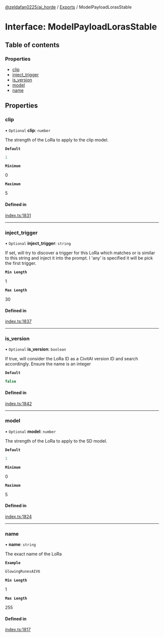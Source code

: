 [@zeldafan0225/ai_horde](../README.md) / [Exports](../modules.md) / ModelPayloadLorasStable

# Interface: ModelPayloadLorasStable

## Table of contents

### Properties

- [clip](ModelPayloadLorasStable.md#clip)
- [inject\_trigger](ModelPayloadLorasStable.md#inject_trigger)
- [is\_version](ModelPayloadLorasStable.md#is_version)
- [model](ModelPayloadLorasStable.md#model)
- [name](ModelPayloadLorasStable.md#name)

## Properties

### clip

• `Optional` **clip**: `number`

The strength of the LoRa to apply to the clip model.

**`Default`**

```ts
1
```

**`Minimum`**

0

**`Maximum`**

5

#### Defined in

[index.ts:1831](https://github.com/ZeldaFan0225/ai_horde/blob/bd3c116/index.ts#L1831)

___

### inject\_trigger

• `Optional` **inject\_trigger**: `string`

If set, will try to discover a trigger for this LoRa which matches or is similar to this string and inject it into the prompt. I 'any' is specified it will be pick the first trigger.

**`Min Length`**

1

**`Max Length`**

30

#### Defined in

[index.ts:1837](https://github.com/ZeldaFan0225/ai_horde/blob/bd3c116/index.ts#L1837)

___

### is\_version

• `Optional` **is\_version**: `boolean`

If true, will consider the LoRa ID as a CivitAI version ID and search accordingly. Ensure the name is an integer

**`Default`**

```ts
false
```

#### Defined in

[index.ts:1842](https://github.com/ZeldaFan0225/ai_horde/blob/bd3c116/index.ts#L1842)

___

### model

• `Optional` **model**: `number`

The strength of the LoRa to apply to the SD model.

**`Default`**

```ts
1
```

**`Minimum`**

0

**`Maximum`**

5

#### Defined in

[index.ts:1824](https://github.com/ZeldaFan0225/ai_horde/blob/bd3c116/index.ts#L1824)

___

### name

• **name**: `string`

The exact name of the LoRa

**`Example`**

```ts
GlowingRunesAIV6
```

**`Min Length`**

1

**`Max Length`**

255

#### Defined in

[index.ts:1817](https://github.com/ZeldaFan0225/ai_horde/blob/bd3c116/index.ts#L1817)
